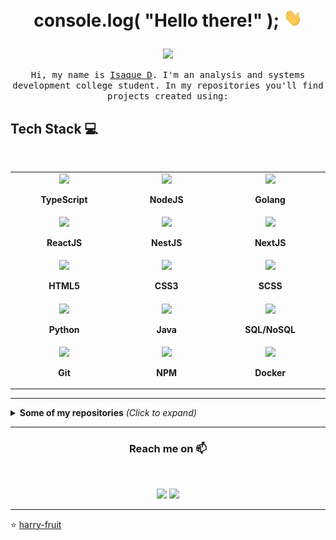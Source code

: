 # <p align="center"> console.log( "Hello there!" ); <img src="https://raw.githubusercontent.com/parth-27/parth-27/master/Hi.gif" width="30px"></p>

<p align="center"><img width=50% src="https://wompampsupport.azureedge.net/fetchimage?siteId=7575&v=2&jpgQuality=100&width=700&url=https%3A%2F%2Fi.kym-cdn.com%2Fentries%2Ficons%2Ffacebook%2F000%2F021%2F807%2Fig9OoyenpxqdCQyABmOQBZDI0duHk2QZZmWg2Hxd4ro.jpg"></p>

<p align="center"><samp>Hi, my name is <a href="https://github.com/harry-fruit" target="_blank">Isaque D</a>. I'm an analysis and systems development college student. In my repositories you'll find projects created using:</samp></p>

## Tech Stack :computer:

<br>
<table>
<tbody>
 <tr>
<td align="center" width="500px">
<img height="55px" src="https://img.icons8.com/color/48/000000/typescript.png">
<p><b>TypeScript<b></p>
</td>

<td align="center" width="500px">
<img height=75px src="https://img.icons8.com/color/2x/nodejs.png"> 
<p><b>NodeJS<b></p>
</td>

 <td align="center" width="500px">
<img height=75px src="https://img.icons8.com/color/2x/nodejs.png](https://cdn.icon-icons.com/icons2/2107/PNG/512/file_type_go_gopher_icon_130571.png"> 
<p><b>Golang<b></p>
</td>
</tr>

<tr>
<td align="center">
<img height=55px src="https://upload.wikimedia.org/wikipedia/commons/a/a7/React-icon.svg">
<p><b>ReactJS<b></p>
</td>
 
<td align="center">
<img height="50px" src="https://docs.nestjs.com/assets/logo-small.svg">
<p><b>NestJS<b></p>
</td>
 
<td align="center">
<img height="50px" src="https://upload.wikimedia.org/wikipedia/commons/8/8e/Nextjs-logo.svg">
<p><b>NextJS<b></p>
</td>

</tr>

<tr>
<td align="center">
<img height="55px" src="https://img.icons8.com/color/2x/html-5.png">
<p><b>HTML5<b></p>
</td>

<td align="center" >
<img height=55px src="https://img.icons8.com/color/64/000000/css3.png">
<p><b>CSS3</b></p>
</td>

<td align="center">
<img height=65px src="https://img.icons8.com/color/96/000000/sass.png">
<p><b>SCSS</b></p>
</td>
</tr>
 
<tr>
<td align="center">
<img height=55px src="https://img.icons8.com/color/2x/python.png">
<p><b>Python</b></p>
</td>
 
<td align="center" width="500px">
<img height=65px src="https://img.icons8.com/color/48/000000/java-coffee-cup-logo--v2.png">
<p><b>Java</b></p>
</td>
 
<td align="center">
<img height=45px src="https://img.icons8.com/ios/50/000000/database.png">
 <p><b>SQL/NoSQL</b></p>
</td>
</tr>
  
<tr>
<td align="center"> 
<img height=55px src="https://img.icons8.com/color/48/000000/git.png"> 
<p><b>Git<b></p>
</td>
 
<td align="center">
<img height=65px src="https://img.icons8.com/color/96/000000/npm.png"> 
<p><b>NPM</b></p>
</td>
 
<td align="center">
<img height=65px src="https://img.icons8.com/color/48/000000/docker.png"> 
<p><b>Docker</b></p>
</td>
</tr>
    

</tbody>
</table>

____

<details>
  
<summary>
  <b>Some of my repositories</b> <i>(Click to expand)</i>
</summary>

### Web Applications
 <h3><b>Front-end Apps</b></h3>
<ul>
  <li>
   <h4><b>SPA - Gym</b></h4>
   <h5><b>Description</b></h5>
   <p><i>- Build with React.js</i></p>
   <p><i>- GitHub Repository: <a href="https://github.com/harry-fruit/Gym">Click here</a></i></p>
   <p><i>- Website: <a href="https://gym-project.netlify.app/">Click here</a></i></p>
  </li>
  <li>
    <h4><b>Brás Cubas's Kitchen</b></h4>
    <h5><b>Description</b></h5>
    <p><i>- Build without any framework - HTML5, CSS3, JS</i></p>
    <p><i>- GitHub Repository: <a href="https://github.com/harry-fruit/Cozinha-Bras-Cubas">Click here</a></i></p>
    <p><i>- Website: <a href="https://bras-kitchen.netlify.app/">Click here</a></i></p>
  </li>
</ul>
 <h3><b>Back-end Apps</b></h3>
 <ul>
    <li>
        <h4><b>Basic REST API</b></h4>
        <h5><b>Description</b></h5>
        <p><i>- Build with Nest.js, Typescript, MariaDB and Docker.</i></p>
        <p><i>- This project initially has been created to supply an Angular 9 application.</i></p>
        <p><i>- GitHub Repository: <a href="https://github.com/harry-fruit/backend-nestjs-project">Click here</a></i></p>
    </li>
    <li>
        <h4><b>REST API</b></h4>
        <h5><b>Description</b></h5>
        <p><i>- Build with Express.js, Typescript, Postgres and Docker.</i></p>
        <p><i>- This project initially has been created to explore the power of TypeScript and Express.js.</i></p>
        <p><i>- GitHub Repository: <a href="https://github.com/harry-fruit/express-api">Click here</a></i></p>
  </li>
</ul>
  
  ### Desktop Applications
  <ul>
    <li><a href="https://github.com/harry-fruit/Conversor-de-bases">Base Converter</a></li>
  </ul>

</details>

____

<h3 align="center">Reach me on 📫</h3>
<br>
<p align="center">
<a href="https://www.linkedin.com/in/isaque-d-moreira-578697191/"><img src="https://img.shields.io/badge/linkedin-%230077B5.svg?&style=for-the-badge&logo=linkedin&logoColor=white"/></a>
<a href="https://www.instagram.com/isaq.js/"><img src="https://img.shields.io/badge/instagram-%23E4405F.svg?&style=for-the-badge&logo=instagram&logoColor=white"/></a>
</p>


____



<p align="center">

⭐️ [harry-fruit](https://github.com/harry-fruit)
 
</p>

